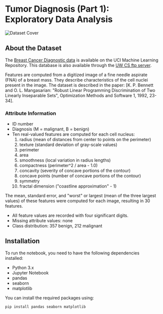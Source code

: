 

# Tumor Diagnosis (Part 1): Exploratory Data Analysis

![Dataset Cover](https://storage.googleapis.com/kaggle-datasets-images/180/384/3da2510581f9d3b902307ff8d06fe327/dataset-cover.jpg)


## About the Dataset

The [Breast Cancer Diagnostic data](https://archive.ics.uci.edu/ml/datasets/Breast+Cancer+Wisconsin+%28Diagnostic%29) is available on the UCI Machine Learning Repository. This database is also available through the [UW CS ftp server](http://ftp.cs.wisc.edu/math-prog/cpo-dataset/machine-learn/cancer/WDBC/).

Features are computed from a digitized image of a fine needle aspirate (FNA) of a breast mass. They describe characteristics of the cell nuclei present in the image. The dataset is described in the paper: [K. P. Bennett and O. L. Mangasarian: "Robust Linear Programming Discrimination of Two Linearly Inseparable Sets", Optimization Methods and Software 1, 1992, 23-34].

### Attribute Information

- ID number
- Diagnosis (M = malignant, B = benign)
- Ten real-valued features are computed for each cell nucleus:
  1. radius (mean of distances from center to points on the perimeter)
  2. texture (standard deviation of gray-scale values)
  3. perimeter
  4. area
  5. smoothness (local variation in radius lengths)
  6. compactness (perimeter^2 / area - 1.0)
  7. concavity (severity of concave portions of the contour)
  8. concave points (number of concave portions of the contour)
  9. symmetry
  10. fractal dimension ("coastline approximation" - 1)

The mean, standard error, and "worst" or largest (mean of the three largest values) of these features were computed for each image, resulting in 30 features.

- All feature values are recorded with four significant digits.
- Missing attribute values: none
- Class distribution: 357 benign, 212 malignant

## Installation

To run the notebook, you need to have the following dependencies installed:

- Python 3.x
- Jupyter Notebook
- pandas
- seaborn
- matplotlib

You can install the required packages using:

```bash
pip install pandas seaborn matplotlib
```
